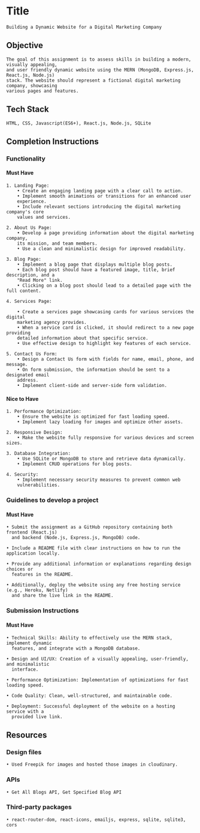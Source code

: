 # Title

    Building a Dynamic Website for a Digital Marketing Company
    
## Objective

    The goal of this assignment is to assess skills in building a modern, visually appealing,
    and user friendly dynamic website using the MERN (MongoDB, Express.js, React.js, Node.js)
    stack. The website should represent a fictional digital marketing company, showcasing
    various pages and features.

## Tech Stack

    HTML, CSS, Javascript(ES6+), React.js, Node.js, SQLite

## Completion Instructions

### Functionality

#### Must Have

    1. Landing Page:
        • Create an engaging landing page with a clear call to action.
        • Implement smooth animations or transitions for an enhanced user
        experience.
        • Include relevant sections introducing the digital marketing company's core
        values and services.

    2. About Us Page:
        • Develop a page providing information about the digital marketing company,
        its mission, and team members.
        • Use a clean and minimalistic design for improved readability.

    3. Blog Page:
        • Implement a blog page that displays multiple blog posts.
        • Each blog post should have a featured image, title, brief description, and a
        "Read More" link.
        • Clicking on a blog post should lead to a detailed page with the full content.
    
    4. Services Page:

        • Create a services page showcasing cards for various services the digital
        marketing agency provides.
        • When a service card is clicked, it should redirect to a new page providing
        detailed information about that specific service.
        • Use effective design to highlight key features of each service.

    5. Contact Us Form:
        • Design a Contact Us form with fields for name, email, phone, and message.
        • On form submission, the information should be sent to a designated email
        address.
        • Implement client-side and server-side form validation.
    

#### Nice to Have

    1. Performance Optimization:
        • Ensure the website is optimized for fast loading speed.
        • Implement lazy loading for images and optimize other assets.
    
    2. Responsive Design:
        • Make the website fully responsive for various devices and screen sizes.

    3. Database Integration:
        • Use SQLite or MongoDB to store and retrieve data dynamically.
        • Implement CRUD operations for blog posts.
    
    4. Security:
        • Implement necessary security measures to prevent common web
        vulnerabilities.

### Guidelines to develop a project

#### Must Have

    • Submit the assignment as a GitHub repository containing both frontend (React.js)
      and backend (Node.js, Express.js, MongoDB) code.

    • Include a README file with clear instructions on how to run the application locally.

    • Provide any additional information or explanations regarding design choices or
      features in the README.

    • Additionally, deploy the website using any free hosting service (e.g., Heroku, Netlify)
      and share the live link in the README.


### Submission Instructions

#### Must Have

    • Technical Skills: Ability to effectively use the MERN stack, implement dynamic
      features, and integrate with a MongoDB database.

    • Design and UI/UX: Creation of a visually appealing, user-friendly, and minimalistic
      interface.

    • Performance Optimization: Implementation of optimizations for fast loading speed.

    • Code Quality: Clean, well-structured, and maintainable code.

    • Deployment: Successful deployment of the website on a hosting service with a
      provided live link.


## Resources

### Design files

    • Used Freepik for images and hosted those images in cloudinary.

### APIs

    • Get All Blogs API, Get Specified Blog API

### Third-party packages

    • react-router-dom, react-icons, emailjs, express, sqlite, sqlite3, cors
